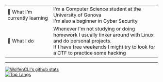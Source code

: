<table>
  <tr>
    <td width= "30%">🌱 What I’m currently learning</td>
    <td width= "70%">I'm a Computer Science student at the University of Genova<br/>I'm also a beginner in Cyber Security</td>
  </tr>
  <tr>
    <td width= "30%">🔭 What I do</td>
    <td width= "70%">Whenever I'm not studying or doing homework I usually tinker around with Linux and do personal projects.<br/>If I have free weekends I might try to look for a CTF to practice some hacking</td>
  </tr>
</table>

---

[![WolfenCLI's github stats](https://github-readme-stats.vercel.app/api?username=WolfenCLI&hide=stars,prs,issues&count_private=true&show_icons=true&theme=radical)](https://github.com/anuraghazra/github-readme-stats)  
[![Top Langs](https://github-readme-stats.vercel.app/api/top-langs/?username=WolfenCLI)](https://github.com/anuraghazra/github-readme-stats)
